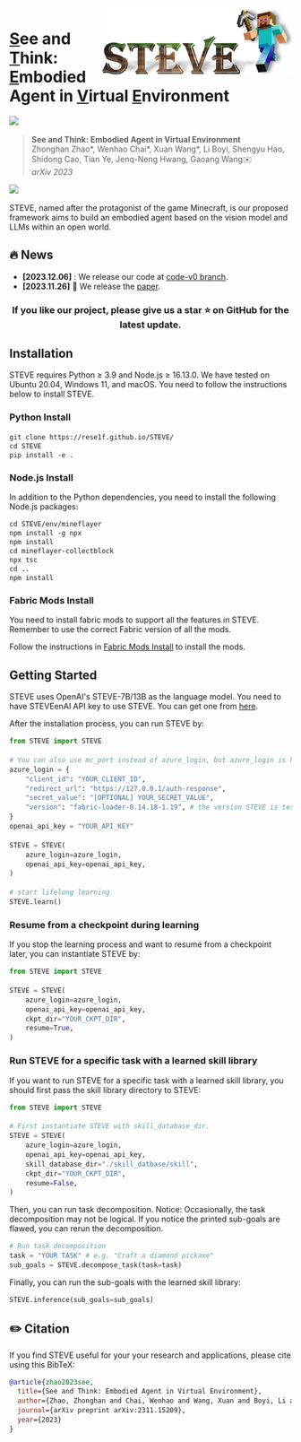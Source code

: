 <img src="asset/logo.png" height="120px" align="right">

# <ins>S</ins>ee and <ins>T</ins>hink: <ins>E</ins>mbodied Agent in <ins>V</ins>irtual <ins>E</ins>nvironment

[![](http://img.shields.io/badge/cs.CV-arXiv%3A2311.15209-B31B1B.svg)](https://arxiv.org/abs/2311.15209)

> **See and Think: Embodied Agent in Virtual Environment**  
> Zhonghan Zhao*, Wenhao Chai*, Xuan Wang*, Li Boyi, Shengyu Hao, Shidong Cao, Tian Ye, Jenq-Neng Hwang, Gaoang Wang✉️   
> _arXiv 2023_  

[![](https://img.youtube.com/vi/WGP99R5UXq0/0.jpg)](https://www.youtube.com/embed/WGP99R5UXq0?si=i2LVxm3Mlw1F5WTZ)

STEVE, named after the protagonist of the game Minecraft, is our proposed framework aims to build an embodied agent based on the vision model and LLMs within an open world.

## :fire: News
* **[2023.12.06]** : We release our code at [code-v0 branch](https://github.com/rese1f/STEVE/tree/code-v0).
* **[2023.11.26]** :page_with_curl: We release the [paper](https://arxiv.org/abs/2311.15209).

<h3 align="center"> If you like our project, please give us a star ⭐ on GitHub for the latest update.</h3>

## Installation
STEVE requires Python ≥ 3.9 and Node.js ≥ 16.13.0. We have tested on Ubuntu 20.04, Windows 11, and macOS. You need to follow the instructions below to install STEVE.

### Python Install
```
git clone https://rese1f.github.io/STEVE/
cd STEVE
pip install -e .
```

### Node.js Install
In addition to the Python dependencies, you need to install the following Node.js packages:
```
cd STEVE/env/mineflayer
npm install -g npx
npm install
cd mineflayer-collectblock
npx tsc
cd ..
npm install
```

### Fabric Mods Install

You need to install fabric mods to support all the features in STEVE. Remember to use the correct Fabric version of all the mods. 

Follow the instructions in [Fabric Mods Install](installation/fabric_mods_install.md) to install the mods.

## Getting Started
STEVE uses OpenAI's STEVE-7B/13B as the language model. You need to have STEVEenAI API key to use STEVE. You can get one from [here](https://platform.openai.com/account/api-keys).

After the installation process, you can run STEVE by:
```python
from STEVE import STEVE

# You can also use mc_port instead of azure_login, but azure_login is highly recommended
azure_login = {
    "client_id": "YOUR_CLIENT_ID",
    "redirect_url": "https://127.0.0.1/auth-response",
    "secret_value": "[OPTIONAL] YOUR_SECRET_VALUE",
    "version": "fabric-loader-0.14.18-1.19", # the version STEVE is tested on
}
openai_api_key = "YOUR_API_KEY"

STEVE = STEVE(
    azure_login=azure_login,
    openai_api_key=openai_api_key,
)

# start lifelong learning
STEVE.learn()
```
### Resume from a checkpoint during learning

If you stop the learning process and want to resume from a checkpoint later, you can instantiate STEVE by:
```python
from STEVE import STEVE

STEVE = STEVE(
    azure_login=azure_login,
    openai_api_key=openai_api_key,
    ckpt_dir="YOUR_CKPT_DIR",
    resume=True,
)
```

### Run STEVE for a specific task with a learned skill library

If you want to run STEVE for a specific task with a learned skill library, you should first pass the skill library directory to STEVE:
```python
from STEVE import STEVE

# First instantiate STEVE with skill_database_dir.
STEVE = STEVE(
    azure_login=azure_login,
    openai_api_key=openai_api_key,
    skill_database_dir="./skill_datbase/skill",  
    ckpt_dir="YOUR_CKPT_DIR", 
    resume=False,  
)
```
Then, you can run task decomposition. Notice: Occasionally, the task decomposition may not be logical. If you notice the printed sub-goals are flawed, you can rerun the decomposition.
```python
# Run task decomposition
task = "YOUR TASK" # e.g. "Craft a diamond pickaxe"
sub_goals = STEVE.decompose_task(task=task)
```
Finally, you can run the sub-goals with the learned skill library:
```python
STEVE.inference(sub_goals=sub_goals)
```
## ✏️ Citation

If you find STEVE useful for your your research and applications, please cite using this BibTeX:

```bibtex
@article{zhao2023see,
  title={See and Think: Embodied Agent in Virtual Environment},
  author={Zhao, Zhonghan and Chai, Wenhao and Wang, Xuan and Boyi, Li and Hao, Shengyu and Cao, Shidong and Ye, Tian and Hwang, Jenq-Neng and Wang, Gaoang},
  journal={arXiv preprint arXiv:2311.15209},
  year={2023}
}
```
